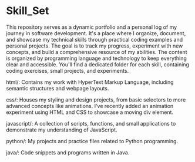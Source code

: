 # Skill_Set
This repository serves as a dynamic portfolio and a personal log of my journey in software development. It's a place where I organize, document, and showcase my technical skills through practical coding examples and personal projects. The goal is to track my progress, experiment with new concepts, and build a comprehensive resource of my abilities.
The content is organized by programming language and technology to keep everything clear and accessible. You'll find a dedicated folder for each skill, containing coding exercises, small projects, and experiments.

html/: Contains my work with HyperText Markup Language, including semantic structures and webpage layouts.

css/: Houses my styling and design projects, from basic selectors to more advanced concepts like animations. I've recently added an animation experiment using HTML and CSS to showcase a moving div element.

javascript/: A collection of scripts, functions, and small applications to demonstrate my understanding of JavaScript.

python/: My projects and practice files related to Python programming.

java/: Code snippets and programs written in Java.

